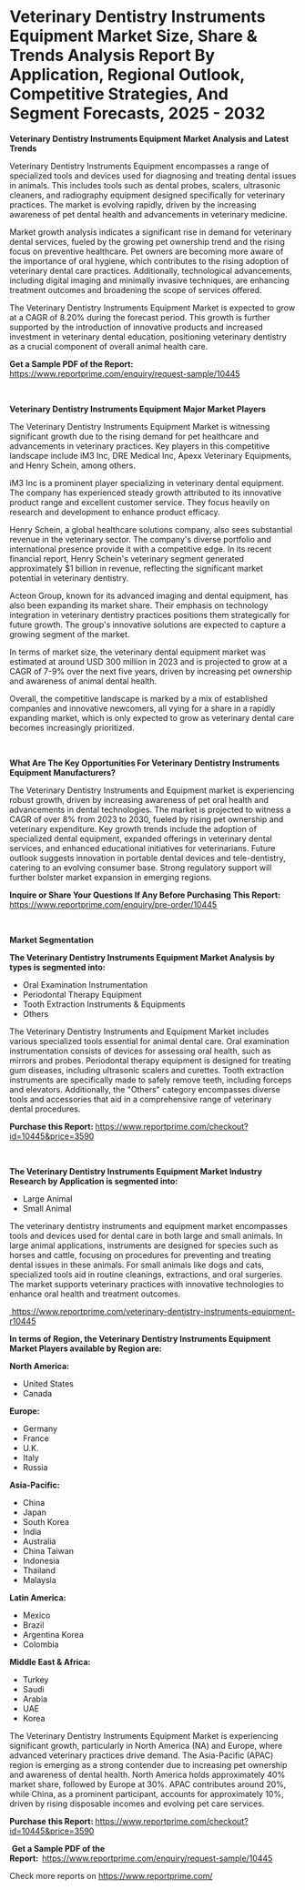 <p><h1>Veterinary Dentistry Instruments Equipment Market Size, Share & Trends Analysis Report By Application, Regional Outlook, Competitive Strategies, And Segment Forecasts, 2025 - 2032</h1></p><p><strong>Veterinary Dentistry Instruments Equipment Market Analysis and Latest Trends</strong></p>
<p><p>Veterinary Dentistry Instruments Equipment encompasses a range of specialized tools and devices used for diagnosing and treating dental issues in animals. This includes tools such as dental probes, scalers, ultrasonic cleaners, and radiography equipment designed specifically for veterinary practices. The market is evolving rapidly, driven by the increasing awareness of pet dental health and advancements in veterinary medicine. </p><p>Market growth analysis indicates a significant rise in demand for veterinary dental services, fueled by the growing pet ownership trend and the rising focus on preventive healthcare. Pet owners are becoming more aware of the importance of oral hygiene, which contributes to the rising adoption of veterinary dental care practices. Additionally, technological advancements, including digital imaging and minimally invasive techniques, are enhancing treatment outcomes and broadening the scope of services offered.</p><p>The Veterinary Dentistry Instruments Equipment Market is expected to grow at a CAGR of 8.20% during the forecast period. This growth is further supported by the introduction of innovative products and increased investment in veterinary dental education, positioning veterinary dentistry as a crucial component of overall animal health care.</p></p>
<p><strong>Get a Sample PDF of the Report:&nbsp;</strong> <a href="https://www.reportprime.com/enquiry/request-sample/10445?utm_campaign=2465&utm_medium=2&utm_source=Github&utm_content=ia&utm_term=20032025&utm_id=veterinary-dentistry-instruments-equipment">https://www.reportprime.com/enquiry/request-sample/10445</a></p>
<p>&nbsp;</p>
<p><strong>Veterinary Dentistry Instruments Equipment Major Market Players</strong></p>
<p><p>The Veterinary Dentistry Instruments Equipment Market is witnessing significant growth due to the rising demand for pet healthcare and advancements in veterinary practices. Key players in this competitive landscape include iM3 Inc, DRE Medical Inc, Apexx Veterinary Equipments, and Henry Schein, among others.</p><p>iM3 Inc is a prominent player specializing in veterinary dental equipment. The company has experienced steady growth attributed to its innovative product range and excellent customer service. They focus heavily on research and development to enhance product efficacy. </p><p>Henry Schein, a global healthcare solutions company, also sees substantial revenue in the veterinary sector. The company's diverse portfolio and international presence provide it with a competitive edge. In its recent financial report, Henry Schein's veterinary segment generated approximately $1 billion in revenue, reflecting the significant market potential in veterinary dentistry.</p><p>Acteon Group, known for its advanced imaging and dental equipment, has also been expanding its market share. Their emphasis on technology integration in veterinary dentistry practices positions them strategically for future growth. The group's innovative solutions are expected to capture a growing segment of the market.</p><p>In terms of market size, the veterinary dental equipment market was estimated at around USD 300 million in 2023 and is projected to grow at a CAGR of 7-9% over the next five years, driven by increasing pet ownership and awareness of animal dental health. </p><p>Overall, the competitive landscape is marked by a mix of established companies and innovative newcomers, all vying for a share in a rapidly expanding market, which is only expected to grow as veterinary dental care becomes increasingly prioritized.</p></p>
<p>&nbsp;</p>
<p><strong>What Are The Key Opportunities For Veterinary Dentistry Instruments Equipment Manufacturers?</strong></p>
<p><p>The Veterinary Dentistry Instruments and Equipment market is experiencing robust growth, driven by increasing awareness of pet oral health and advancements in dental technologies. The market is projected to witness a CAGR of over 8% from 2023 to 2030, fueled by rising pet ownership and veterinary expenditure. Key growth trends include the adoption of specialized dental equipment, expanded offerings in veterinary dental services, and enhanced educational initiatives for veterinarians. Future outlook suggests innovation in portable dental devices and tele-dentistry, catering to an evolving consumer base. Strong regulatory support will further bolster market expansion in emerging regions.</p></p>
<p><strong>Inquire or Share Your Questions If Any Before Purchasing This Report:</strong> <a href="https://www.reportprime.com/enquiry/pre-order/10445?utm_campaign=2465&utm_medium=2&utm_source=Github&utm_content=ia&utm_term=20032025&utm_id=veterinary-dentistry-instruments-equipment">https://www.reportprime.com/enquiry/pre-order/10445</a></p>
<p>&nbsp;</p>
<p><strong>Market Segmentation</strong></p>
<p><strong>The Veterinary Dentistry Instruments Equipment Market Analysis by types is segmented into:</strong></p>
<p><ul><li>Oral Examination Instrumentation</li><li>Periodontal Therapy Equipment</li><li>Tooth Extraction Instruments & Equipments</li><li>Others</li></ul></p>
<p><p>The Veterinary Dentistry Instruments and Equipment Market includes various specialized tools essential for animal dental care. Oral examination instrumentation consists of devices for assessing oral health, such as mirrors and probes. Periodontal therapy equipment is designed for treating gum diseases, including ultrasonic scalers and curettes. Tooth extraction instruments are specifically made to safely remove teeth, including forceps and elevators. Additionally, the "Others" category encompasses diverse tools and accessories that aid in a comprehensive range of veterinary dental procedures.</p></p>
<p><strong>Purchase this Report:&nbsp;</strong><a href="https://www.reportprime.com/checkout?id=10445&price=3590&utm_campaign=2465&utm_medium=2&utm_source=Github&utm_content=ia&utm_term=20032025&utm_id=veterinary-dentistry-instruments-equipment">https://www.reportprime.com/checkout?id=10445&price=3590</a></p>
<p>&nbsp;</p>
<p><strong>The Veterinary Dentistry Instruments Equipment Market Industry Research by Application is segmented into:</strong></p>
<p><ul><li>Large Animal</li><li>Small Animal</li></ul></p>
<p><p>The veterinary dentistry instruments and equipment market encompasses tools and devices used for dental care in both large and small animals. In large animal applications, instruments are designed for species such as horses and cattle, focusing on procedures for preventing and treating dental issues in these animals. For small animals like dogs and cats, specialized tools aid in routine cleanings, extractions, and oral surgeries. The market supports veterinary practices with innovative technologies to enhance oral health and treatment outcomes.</p></p>
<p><a href="https://www.reportprime.com/veterinary-dentistry-instruments-equipment-r10445?utm_campaign=2465&utm_medium=2&utm_source=Github&utm_content=ia&utm_term=20032025&utm_id=veterinary-dentistry-instruments-equipment">&nbsp;https://www.reportprime.com/veterinary-dentistry-instruments-equipment-r10445</a></p>
<p><strong>In terms of Region, the Veterinary Dentistry Instruments Equipment Market Players available by Region are:</strong></p>
<p>
    <p> <strong> North America: </strong>
        <ul>
            <li>United States</li>
            <li>Canada</li>
        </ul>
        </p> 
    <p> <strong> Europe: </strong>
        <ul>
            <li>Germany</li>
            <li>France</li>
            <li>U.K.</li>
            <li>Italy</li>
            <li>Russia</li>
        </ul>
        </p> 
    <p> <strong> Asia-Pacific: </strong>
        <ul>
            <li>China</li>
            <li>Japan</li>
            <li>South Korea</li>
            <li>India</li>
            <li>Australia</li>
            <li>China Taiwan</li>
            <li>Indonesia</li>
            <li>Thailand</li>
            <li>Malaysia</li>
        </ul>
        </p> 
    <p> <strong> Latin America: </strong>
        <ul>
            <li>Mexico</li>
            <li>Brazil</li>
            <li>Argentina Korea</li>
            <li>Colombia</li>
        </ul>
        </p> 
    <p> <strong> Middle East & Africa: </strong>
        <ul>
            <li>Turkey</li>
            <li>Saudi</li>
            <li>Arabia</li>
            <li>UAE</li>
            <li>Korea</li>
        </ul>
    </p>
    </p>
<p><p>The Veterinary Dentistry Instruments Equipment Market is experiencing significant growth, particularly in North America (NA) and Europe, where advanced veterinary practices drive demand. The Asia-Pacific (APAC) region is emerging as a strong contender due to increasing pet ownership and awareness of dental health. North America holds approximately 40% market share, followed by Europe at 30%. APAC contributes around 20%, while China, as a prominent participant, accounts for approximately 10%, driven by rising disposable incomes and evolving pet care services.</p></p>
<p><strong>Purchase this Report: </strong><a href="https://www.reportprime.com/checkout?id=10445&price=3590&utm_campaign=2465&utm_medium=2&utm_source=Github&utm_content=ia&utm_term=20032025&utm_id=veterinary-dentistry-instruments-equipment">https://www.reportprime.com/checkout?id=10445&price=3590</a></p>
<p>&nbsp;<strong>Get a Sample PDF of the Report:&nbsp;&nbsp;</strong><a href="https://www.reportprime.com/enquiry/request-sample/10445?utm_campaign=2465&utm_medium=2&utm_source=Github&utm_content=ia&utm_term=20032025&utm_id=veterinary-dentistry-instruments-equipment">https://www.reportprime.com/enquiry/request-sample/10445</a></p>
<p><strong></strong></p>
<p>Check more reports on <a href="https://www.reportprime.com/?utm_campaign=2465&utm_medium=2&utm_source=Github&utm_content=ia&utm_term=20032025&utm_id=veterinary-dentistry-instruments-equipment">https://www.reportprime.com/</a></p>